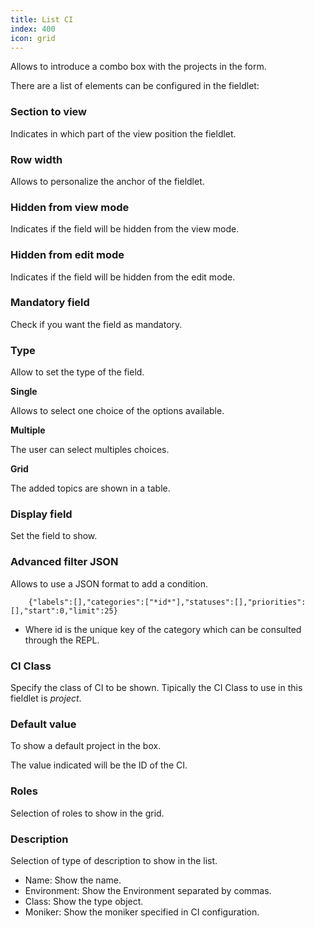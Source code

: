 ```yaml
---
title: List CI
index: 400
icon: grid
---
```


Allows to introduce a combo box with the projects in the form.

There are a list of elements can be configured in the fieldlet:

### Section to view

Indicates in which part of the view position the fieldlet.

### Row width

Allows to personalize the anchor of the fieldlet.

### Hidden from view mode

Indicates if the field will be hidden from the view mode.

### Hidden from edit mode

Indicates if the field will be hidden from the edit mode.

### Mandatory field

Check if you want the field as mandatory.

### Type

Allow to set the type of the field.

**Single**

Allows to select one choice of the options available.

**Multiple**

The user can select multiples choices.

**Grid**

The added topics are shown in a table.

### Display field

Set the field to show.

### Advanced filter JSON

Allows to use a JSON format to add a condition.

        {"labels":[],"categories":["*id*"],"statuses":[],"priorities":[],"start":0,"limit":25}

- Where id is the unique key of the category which can be consulted through the REPL.

### CI Class

Specify the class of CI to be shown. Tipically the CI Class to use in this fieldlet is *project*.

### Default value

To show a default project in the box.

The value indicated will be the ID of the CI.

### Roles

Selection of roles to show in the grid.

### Description

Selection of type of description to show in the list.

* Name: Show the name.
* Environment: Show the Environment separated by commas.
* Class: Show the type object.
* Moniker: Show the moniker specified in CI configuration.
